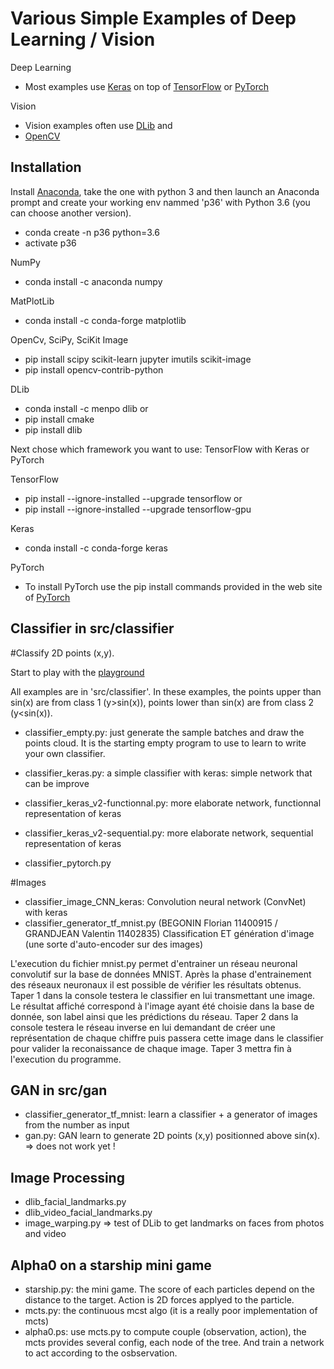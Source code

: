 # Various Simple Examples of Deep Learning / Vision


Deep Learning
* Most examples use [Keras](https://keras.io) on top of [TensorFlow](https://www.tensorflow.org) or [PyTorch](https://pytorch.org/)

Vision
* Vision examples often use [DLib](http://dlib.net) and
* [OpenCV](https://opencv.org/)

## Installation

Install [Anaconda](https://www.anaconda.com/download/), take the one with python 3 and then launch an Anaconda prompt and create your working env nammed 'p36' with Python 3.6 (you can choose another version).
* conda create -n p36 python=3.6
* activate p36

NumPy
* conda install -c anaconda numpy 

MatPlotLib
* conda install -c conda-forge matplotlib

OpenCv, SciPy, SciKit Image
* pip install scipy scikit-learn jupyter  imutils scikit-image
* pip install opencv-contrib-python

DLib
* conda install -c menpo dlib 
or 
* pip install cmake
* pip install dlib


Next chose which framework you want to use: TensorFlow with Keras or PyTorch

TensorFlow
* pip install --ignore-installed --upgrade tensorflow 
or
* pip install --ignore-installed --upgrade tensorflow-gpu 

Keras
* conda install -c conda-forge keras 

PyTorch
* To install PyTorch use the pip install commands provided in the web site of [PyTorch](https://pytorch.org/)



## Classifier in src/classifier

#Classify 2D points (x,y). 

Start to play with the [playground ](https://playground.tensorflow.org/)

All examples are in 'src/classifier'.
In these examples, the points upper than sin(x) are from class 1 (y>sin(x)), points lower than sin(x) are from class 2 (y<sin(x)).
* classifier_empty.py: just generate the sample batches and draw the points cloud. It is the starting empty program to use to learn to write your own classifier.

* classifier_keras.py: a simple classifier with keras: simple network that can be improve
* classifier_keras_v2-functionnal.py: more elaborate network, functionnal representation of keras
* classifier_keras_v2-sequential.py: more elaborate network, sequential representation of keras
* classifier_pytorch.py


#Images
* classifier_image_CNN_keras: Convolution neural network (ConvNet) with keras
* classifier_generator_tf_mnist.py (BEGONIN Florian 11400915 / GRANDJEAN Valentin 11402835)
Classification ET génération d'image (une sorte d'auto-encoder sur des images)

L'execution du fichier mnist.py permet d'entrainer un réseau neuronal convolutif sur la base de données MNIST.
Après la phase d'entrainement des réseaux neuronaux il est possible de vérifier les résultats obtenus.
Taper 1 dans la console testera le classifier en lui transmettant une image. Le résultat affiché
correspond à l'image ayant été choisie dans la base de donnée, son label ainsi que les prédictions du
réseau.
Taper 2 dans la console testera le réseau inverse en lui demandant de créer une représentation de chaque
chiffre puis passera cette image dans le classifier pour valider la reconaissance de chaque image.
Taper 3 mettra fin à l'execution du programme.




## GAN in src/gan
* classifier_generator_tf_mnist: learn a classifier + a generator of images from the number as input
* gan.py: GAN learn to generate 2D points (x,y) positionned above sin(x). 
=> does not work yet !



## Image Processing
* dlib_facial_landmarks.py
* dlib_video_facial_landmarks.py
* image_warping.py
=> test of DLib to get landmarks on faces from photos and video


## Alpha0 on a starship mini game
* starship.py: the mini game. The score of each particles depend on the distance to the target. Action is 2D forces applyed to the particle.
* mcts.py: the continuous mcst algo (it is a really poor implementation of mcts)
* alpha0.ps: use mcts.py to compute couple (observation, action), the mcts provides several config, each node of the tree. And train a network to act according to the osbservation.


